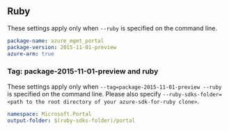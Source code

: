 ## Ruby

These settings apply only when `--ruby` is specified on the command line.

```yaml
package-name: azure_mgmt_portal
package-version: 2015-11-01-preview
azure-arm: true
```

### Tag: package-2015-11-01-preview and ruby

These settings apply only when `--tag=package-2015-11-01-preview --ruby` is specified on the command line.
Please also specify `--ruby-sdks-folder=<path to the root directory of your azure-sdk-for-ruby clone>`.

```yaml $(tag) == 'package-2015-11-01-preview' && $(ruby)
namespace: Microsoft.Portal
output-folder: $(ruby-sdks-folder)/portal
```
